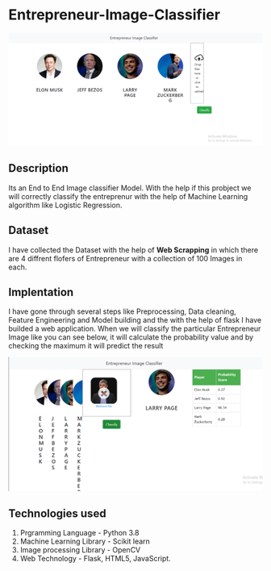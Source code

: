# Entrepreneur-Image-Classifier
![plot](./1.png)

## Description
Its an End to End Image classifier Model. With the help if this probject we will correctly classify the entreprenur with the help of Machine Learning algorithm like Logistic Regression.

## Dataset
I have collected the Dataset with the help of **Web Scrapping** in which there are 4 diffrent flofers of Entrepreneur with a collection of 100 Images in each.


## Implentation
I have gone through several steps like Preprocessing, Data cleaning, Feature Engineering and Model building and the with the help of flask I have builded a web application.
When we will classify the particular Entrepreneur Image like you can see below, it will calculate the probability value and by checking the maximum it will predict the result 

![plot](./2.png)

## Technologies used

1. Prgramming Language - Python 3.8
2. Machine Learning Library - Scikit learn
3. Image processing Library - OpenCV
4. Web Technology - Flask, HTML5, JavaScript.



